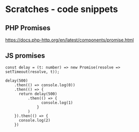 # Scratches - code snippets

## PHP Promises

https://docs.php-http.org/en/latest/components/promise.html

## JS promises

```
const delay = (t: number) => new Promise(resolve => setTimeout(resolve, t));

delay(500)
    .then(() => console.log(0))
    .then(() => {
      return delay(500)
          .then(() => {
                console.log(1)
              }
          )
    }).then(() => {
      console.log(2)
    })
```
